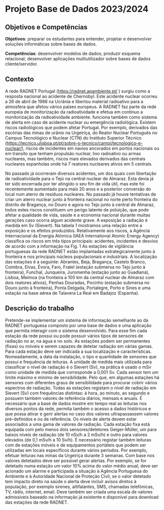 # Projeto Base de Dados 2023/2024

## Objetivos e Competências

**Objetivos**: preparar os estudantes para entender, projetar e desenvolver soluções informáticas sobre bases de 
dados. 

**Competências**: desenvolver modelos de dados; produzir esquema relacional; desenvolver aplicações 
multiutilizador sobre bases de dados cliente/servidor. 

## Contexto
A rede RADNET Portugal (https://radnet.apambiente.pt/ ) surgiu como a resposta nacional ao acidente de 
Chernobyl. Este acidente nuclear ocorreu a 26 de abril de 1986 na Ucrânia e libertou material radioativo para a atmosfera que afetou vários países europeus. A RADNET faz parte da rede europeia de monitorização da 
radioatividade e efetua em contínuo a monitorização da radioatividade ambiente. funciona também como 
sistema de alerta em caso de acidente nuclear ou emergência radiológica. Existem riscos radiológicos que podem afetar Portugal. Por exemplo, derivados das escórias das minas de urânio na Urgeiriça, do Reator Nuclear Português no Campus Tecnológico e Nuclear (CTN) do Instituto Superior Técnico (https://tecnico.ulisboa.pt/pt/sobre-o-tecnico/campi/tecnologico-e-nuclear/), riscos de incidentes em navios ancorados em portos nacionais ou em transito que tenham propulsão nuclear, lixo radioativo ou armas nucleares, mas também, riscos mais elevados derivados das centrais nucleares espanholas onde há 7 reatores nucleares ativos em 5 centrais. 

No passado já ocorreram diversos acidentes, um dos quais com libertação de radioatividade para o Tejo na 
central nuclear de Almaraz. Esta devia já ter sido encerrada por ter atingido o seu fim de vida útil, mas este foi recentemente aumentado para mais 20 anos e a posterior conversão do local num aterro de resíduos 
nucleares. No passado já houve tentativas de criar um aterro nuclear junto à fronteira nacional no norte perto fronteira do distrito de Bragança, no Douro e agora no Tejo junto à central de Almaraz, todos estes riscos constituem um perigo latente de poluição, que pode afetar a qualidade de vida, saúde e a economia nacional durante muitas gerações caso ocorra algum acidente grave. A exposição a radiação é medida em Sv (Sievert). Na tabela 1 mostramos uma relação entre a exposição e os efeitos produzidos. Relativamente aos riscos, a Agência Internacional da Energia Atómica (IAEA International Atomic Energy Agency) classifica os riscos em três tipos principais: acidentes, incidentes e desvios de acordo com a informação na Fig. 1 As estações de vigilância portuguesas da rede RADNET estão implantadas estrategicamente junto à fronteira e nos principais núcleos populacionais e industriais. A localização das estações é a seguinte: Abrantes, Beja, Bragança, Castelo Branco, Coimbra, Elvas, Évora, Faro, Fratel (estação submersa no Tejo junto à fronteira), Funchal, Junqueira, Juromenha (estação junto ao Guadiana), Lisboa, Meimoa (na fronteira a 100 km da central nuclear de Almaraz com dois reatores ativos), Penhas Douradas, Pocinho (estação submersa no Douro junto à fronteira), Ponta Delgada, Portalegre, Porto e Sines e uma estação na base aérea de Talavera La Real em Badajoz (Espanha).

## Descrição do trabalho
Pretende-se implementar um sistema de informação semelhante ao da RADNET portuguesa composto por 
uma base de dados e uma aplicação que permita interagir com o sistema desenvolvido. Para esse fim cada 
estação da rede possui ou pode possuir vários tipos de sensores de radiação no ar, na água e no solo. As 
estações podem ser permanentes (fixas) ou móveis e serem capazes de detetar radiação em várias gamas. 
Para cada estação deve ser indicada a sua localização e características. Nomeadamente, a data da instalação, o tipo e quantidade de sensores que possui e frequência de leituras. A unidade de medida mais utilizada para 
classificar o nível de radiação é o Sievert (Sv), na prática é usado o mSv como unidade de medida que 
corresponde a 0,001 Sv. Cada sensor tem um limite máximo e mínimo de sensibilidade. Pelo que, em algumas 
estações há sensores com diferentes graus de sensibilidade para procurar cobrir vários espectros de radiação. 
Todas as estações registam o nível de radiação em Sievert (Sv) com frequências distintas: à hora, ao minuto, 
ao segundo e possuem também valores de referência diários, mensais e anuais. É necessário que a base de 
dados mostre em tempo real as leituras nos diversos pontos da rede, permita também o acesso a dados 
históricos e que possa ativar e gerir alertas no caso dos valores ultrapassassem valores pré-definidos e ou de referência. Os níveis de alerta devem estar associados a uma gama de valores de radiação.
Cada estação fixa está equipada com pelo menos dois sensores/detetores Geiger-Müller, um para baixos 
níveis de radiação (de 10 nSv/h a 2 mSv/h) e outro para valores elevados (de 0,1 mSv/h a 10 Sv/h). É necessário registar também leituras com de estações móveis e de equipamentos portáteis que podem ser utilizadas em locais específicos durante vários períodos. Por exemplo, efetuar leituras nas minas da Urgeiriça durante 3 semanas. Com base nos valores detetados deve ser possível gerar alertas. Por exemplo, se for detetado numa estação um valor 10% acima do valor médio anual, deve ser acionado um alarme e participada a situação à Agência Portuguesa do Ambiente e à Autoridade Nacional de Proteção Civil, se o valor detetado tem impacto direto na saúde o alerta deve incluir avisos diretos à população, por exemplo sirenes, altifalantes, SMS, chamadas telefónicas, TV, rádio, internet, email. Deve também ser criada uma escala de valores admissíveis baseado na informação já existente e disponível 
para download das estações da rede RADNET.

